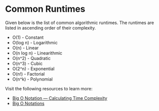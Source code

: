 # Common Runtimes

Given below is the list of common algorithmic runtimes. The runtimes are listed in ascending order of their complexity.

- O(1) - Constant
- O(log n) - Logarithmic
- O(n) - Linear
- O(n log n) - Linearithmic
- O(n^2) - Quadratic
- O(n^3) - Cubic
- O(2^n) - Exponential
- O(n!) - Factorial
- O(n^k) - Polynomial

Visit the following resources to learn more:

- [Big O Notation — Calculating Time Complexity](https://www.youtube.com/watch?v=Z0bH0cMY0E8)
- [Big O Notations](https://www.youtube.com/watch?v=V6mKVRU1evU)
